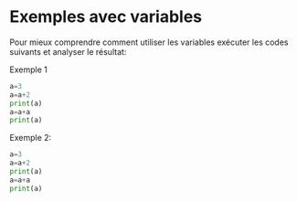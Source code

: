 # Exemples avec variables

Pour mieux comprendre comment utiliser les variables exécuter les codes suivants et analyser le résultat:

Exemple 1

```python
a=3
a=a+2
print(a)
a=a+a
print(a)
```

Exemple 2:

```python
a=3
a=a+2
print(a)
a=a+a
print(a)
```


